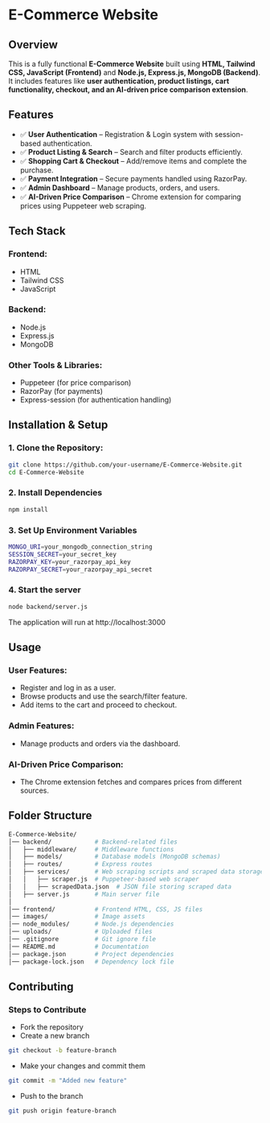 # E-Commerce Website

## Overview
This is a fully functional **E-Commerce Website** built using **HTML, Tailwind CSS, JavaScript (Frontend)** and **Node.js, Express.js, MongoDB (Backend)**. It includes features like **user authentication, product listings, cart functionality, checkout, and an AI-driven price comparison extension**.

## Features
- ✅ **User Authentication** – Registration & Login system with session-based authentication.  
- ✅ **Product Listing & Search** – Search and filter products efficiently.  
- ✅ **Shopping Cart & Checkout** – Add/remove items and complete the purchase.  
- ✅ **Payment Integration** – Secure payments handled using RazorPay.  
- ✅ **Admin Dashboard** – Manage products, orders, and users.  
- ✅ **AI-Driven Price Comparison** – Chrome extension for comparing prices using Puppeteer web scraping.  

## Tech Stack

### Frontend:
- HTML  
- Tailwind CSS  
- JavaScript  

### Backend:
- Node.js  
- Express.js  
- MongoDB  

### Other Tools & Libraries:
- Puppeteer (for price comparison)  
- RazorPay (for payments)  
- Express-session (for authentication handling)  

## Installation & Setup

### 1. Clone the Repository:
```bash
git clone https://github.com/your-username/E-Commerce-Website.git
cd E-Commerce-Website
```

### 2. Install Dependencies
```bash
npm install
```

### 3. Set Up Environment Variables
```bash
MONGO_URI=your_mongodb_connection_string
SESSION_SECRET=your_secret_key
RAZORPAY_KEY=your_razorpay_api_key
RAZORPAY_SECRET=your_razorpay_api_secret
```

### 4. Start the server
```bash
node backend/server.js
```
The application will run at http://localhost:3000


## Usage

### User Features:
- Register and log in as a user.
- Browse products and use the search/filter feature.
- Add items to the cart and proceed to checkout.
  
### Admin Features:
- Manage products and orders via the dashboard.

### AI-Driven Price Comparison:
- The Chrome extension fetches and compares prices from different sources.


## Folder Structure
```bash
E-Commerce-Website/
│── backend/            # Backend-related files  
│   ├── middleware/     # Middleware functions  
│   ├── models/         # Database models (MongoDB schemas)  
│   ├── routes/         # Express routes  
│   ├── services/       # Web scraping scripts and scraped data storage  
│   │   ├── scraper.js  # Puppeteer-based web scraper  
│   │   ├── scrapedData.json  # JSON file storing scraped data  
│   ├── server.js       # Main server file  
│  
│── frontend/           # Frontend HTML, CSS, JS files  
│── images/             # Image assets  
│── node_modules/       # Node.js dependencies  
│── uploads/            # Uploaded files  
│── .gitignore          # Git ignore file  
│── README.md           # Documentation  
│── package.json        # Project dependencies  
│── package-lock.json   # Dependency lock file  
```

## Contributing
### Steps to Contribute

- Fork the repository
- Create a new branch
```bash
git checkout -b feature-branch
```

- Make your changes and commit them
```bash
git commit -m "Added new feature"
```

- Push to the branch
```bash
git push origin feature-branch
```

